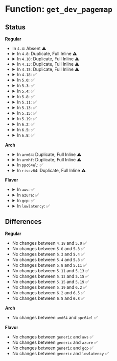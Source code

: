 # Function: <code>get_dev_pagemap</code>

## Status
<b>Regular</b>
<ul>
<li>
In <code>4.4</code>: Absent ⚠️
</li>
<li>
<details>
<summary>In <code>4.8</code>: Duplicate, Full Inline ⚠️</summary>

**Collision:** Static Duplication

**Inline:** Full

**Transformation:** False

**Instances:**

```
In arch/x86/mm/gup.c (ffffffff810715bc)
Location: include/linux/memremap.h:84
Inline: True
Inline callers:
  - arch/x86/mm/gup.c:gup_huge_pmd
  - arch/x86/mm/gup.c:gup_pte_range
```
```
In mm/gup.c (ffffffff811d4c14)
Location: include/linux/memremap.h:84
Inline: True
Inline callers:
  - mm/gup.c:follow_page_pte
```
```
In mm/huge_memory.c (ffffffff8121498b)
Location: include/linux/memremap.h:84
Inline: True
Inline callers:
  - mm/huge_memory.c:follow_devmap_pmd
```
</details>
</li>
<li>
<details>
<summary>In <code>4.10</code>: Duplicate, Full Inline ⚠️</summary>

**Collision:** Static Duplication

**Inline:** Full

**Transformation:** False

**Instances:**

```
In arch/x86/mm/gup.c (ffffffff81075129)
Location: include/linux/memremap.h:84
Inline: True
Inline callers:
  - arch/x86/mm/gup.c:gup_huge_pmd
  - arch/x86/mm/gup.c:gup_pte_range
```
```
In mm/gup.c (ffffffff811e4c44)
Location: include/linux/memremap.h:84
Inline: True
Inline callers:
  - mm/gup.c:follow_page_pte
```
```
In mm/huge_memory.c (ffffffff81226f1a)
Location: include/linux/memremap.h:84
Inline: True
Inline callers:
  - mm/huge_memory.c:follow_devmap_pmd
```
</details>
</li>
<li>
<details>
<summary>In <code>4.13</code>: Duplicate, Full Inline ⚠️</summary>

**Collision:** Static Duplication

**Inline:** Full

**Transformation:** False

**Instances:**

```
In mm/gup.c (ffffffff811f0c9d)
Location: include/linux/memremap.h:84
Inline: True
Inline callers:
  - mm/gup.c:__get_user_pages_fast
  - mm/gup.c:__gup_device_huge
  - mm/gup.c:follow_page_pte
```
```
In mm/huge_memory.c (ffffffff81233289)
Location: include/linux/memremap.h:84
Inline: True
Inline callers:
  - mm/huge_memory.c:follow_devmap_pud
  - mm/huge_memory.c:follow_devmap_pmd
```
</details>
</li>
<li>
<details>
<summary>In <code>4.15</code>: Duplicate, Full Inline ⚠️</summary>

**Collision:** Static Duplication

**Inline:** Full

**Transformation:** False

**Instances:**

```
In mm/gup.c (ffffffff812057f2)
Location: include/linux/memremap.h:184
Inline: True
Inline callers:
  - mm/gup.c:gup_pgd_range
  - mm/gup.c:__gup_device_huge
  - mm/gup.c:follow_page_pte
```
```
In mm/huge_memory.c (ffffffff81250bc5)
Location: include/linux/memremap.h:184
Inline: True
Inline callers:
  - mm/huge_memory.c:follow_devmap_pud
  - mm/huge_memory.c:follow_devmap_pmd
```
</details>
</li>
<li>
<details>
<summary>In <code>4.18</code>: ✅</summary>

```c
struct dev_pagemap *get_dev_pagemap(long unsigned int pfn, struct dev_pagemap *pgmap);
```

**Collision:** Unique Global

**Inline:** No

**Transformation:** False

**Instances:**

```
In kernel/memremap.c (ffffffff811e9650)
Location: kernel/memremap.c:297
Inline: False
Direct callers:
  - kernel/memremap.c:devm_memremap_pages
  - kernel/memremap.c:devm_memremap_pages
  - mm/gup.c:gup_pgd_range
  - mm/gup.c:__gup_device_huge
  - mm/gup.c:follow_page_pte
  - mm/huge_memory.c:follow_devmap_pud
  - mm/huge_memory.c:follow_devmap_pmd
```
**Symbols:**

```
ffffffff811e9650-ffffffff811e9722: get_dev_pagemap (STB_GLOBAL)
```
</details>
</li>
<li>
<details>
<summary>In <code>5.0</code>: ✅</summary>

```c
struct dev_pagemap *get_dev_pagemap(long unsigned int pfn, struct dev_pagemap *pgmap);
```

**Collision:** Unique Global

**Inline:** No

**Transformation:** False

**Instances:**

```
In kernel/memremap.c (ffffffff811f9ff0)
Location: kernel/memremap.c:288
Inline: False
Direct callers:
  - kernel/memremap.c:devm_memremap_pages
  - kernel/memremap.c:devm_memremap_pages
  - mm/gup.c:gup_pud_range
  - mm/gup.c:__gup_device_huge
  - mm/gup.c:follow_page_pte
  - mm/huge_memory.c:follow_devmap_pud
  - mm/huge_memory.c:follow_devmap_pmd
```
**Symbols:**

```
ffffffff811f9ff0-ffffffff811fa098: get_dev_pagemap (STB_GLOBAL)
```
</details>
</li>
<li>
<details>
<summary>In <code>5.3</code>: ✅</summary>

```c
struct dev_pagemap *get_dev_pagemap(long unsigned int pfn, struct dev_pagemap *pgmap);
```

**Collision:** Unique Global

**Inline:** No

**Transformation:** False

**Instances:**

```
In mm/memremap.c (ffffffff812c2460)
Location: mm/memremap.c:365
Inline: False
Direct callers:
  - mm/gup.c:gup_pud_range
  - mm/gup.c:__gup_device_huge
  - mm/gup.c:follow_page_pte
  - mm/huge_memory.c:follow_devmap_pud
  - mm/huge_memory.c:follow_devmap_pmd
  - mm/memremap.c:devm_memremap_pages
  - mm/memremap.c:devm_memremap_pages
  - mm/hmm.c:hmm_vma_walk_pud
  - mm/hmm.c:hmm_vma_walk_pmd
```
**Symbols:**

```
ffffffff812c2460-ffffffff812c2511: get_dev_pagemap (STB_GLOBAL)
```
</details>
</li>
<li>
<details>
<summary>In <code>5.4</code>: ✅</summary>

```c
struct dev_pagemap *get_dev_pagemap(long unsigned int pfn, struct dev_pagemap *pgmap);
```

**Collision:** Unique Global

**Inline:** No

**Transformation:** False

**Instances:**

```
In mm/memremap.c (ffffffff812d4390)
Location: mm/memremap.c:387
Inline: False
Direct callers:
  - mm/gup.c:gup_pud_range
  - mm/gup.c:__gup_device_huge
  - mm/gup.c:follow_page_pte
  - mm/huge_memory.c:follow_devmap_pud
  - mm/huge_memory.c:follow_devmap_pmd
  - mm/memory-failure.c:memory_failure
  - mm/memremap.c:memremap_pages
  - mm/memremap.c:memremap_pages
  - mm/hmm.c:hmm_vma_walk_pud
  - mm/hmm.c:hmm_vma_walk_pmd
```
**Symbols:**

```
ffffffff812d4390-ffffffff812d4441: get_dev_pagemap (STB_GLOBAL)
```
</details>
</li>
<li>
<details>
<summary>In <code>5.8</code>: ✅</summary>

```c
struct dev_pagemap *get_dev_pagemap(long unsigned int pfn, struct dev_pagemap *pgmap);
```

**Collision:** Unique Global

**Inline:** No

**Transformation:** False

**Instances:**

```
In mm/memremap.c (ffffffff8130a040)
Location: mm/memremap.c:420
Inline: False
Direct callers:
  - mm/gup.c:__gup_device_huge
  - mm/gup.c:gup_pte_range
  - mm/gup.c:follow_page_pte
  - mm/huge_memory.c:follow_devmap_pud
  - mm/huge_memory.c:follow_devmap_pmd
  - mm/memory-failure.c:memory_failure
  - mm/memremap.c:memremap_pages
  - mm/memremap.c:memremap_pages
  - drivers/dax/super.c:__generic_fsdax_supported
  - drivers/dax/super.c:__generic_fsdax_supported
```
**Symbols:**

```
ffffffff8130a040-ffffffff8130a0f4: get_dev_pagemap (STB_GLOBAL)
```
</details>
</li>
<li>
<details>
<summary>In <code>5.11</code>: ✅</summary>

```c
struct dev_pagemap *get_dev_pagemap(long unsigned int pfn, struct dev_pagemap *pgmap);
```

**Collision:** Unique Global

**Inline:** No

**Transformation:** False

**Instances:**

```
In mm/memremap.c (ffffffff81315cf0)
Location: mm/memremap.c:469
Inline: False
Direct callers:
  - mm/gup.c:__gup_device_huge
  - mm/gup.c:gup_pte_range
  - mm/gup.c:follow_page_pte
  - mm/huge_memory.c:follow_devmap_pud
  - mm/huge_memory.c:follow_devmap_pmd
  - mm/memory-failure.c:memory_failure
  - mm/memremap.c:pagemap_range
  - mm/memremap.c:pagemap_range
  - drivers/dax/super.c:__generic_fsdax_supported
  - drivers/dax/super.c:__generic_fsdax_supported
```
**Symbols:**

```
ffffffff81315cf0-ffffffff81315dd0: get_dev_pagemap (STB_GLOBAL)
```
</details>
</li>
<li>
<details>
<summary>In <code>5.13</code>: ✅</summary>

```c
struct dev_pagemap *get_dev_pagemap(long unsigned int pfn, struct dev_pagemap *pgmap);
```

**Collision:** Unique Global

**Inline:** No

**Transformation:** False

**Instances:**

```
In mm/memremap.c (ffffffff8131bee0)
Location: mm/memremap.c:475
Inline: False
Direct callers:
  - mm/gup.c:__gup_device_huge
  - mm/gup.c:gup_pte_range
  - mm/gup.c:follow_page_pte
  - mm/memory_hotplug.c:pfn_to_online_page
  - mm/huge_memory.c:follow_devmap_pud
  - mm/huge_memory.c:follow_devmap_pmd
  - mm/memory-failure.c:memory_failure
  - mm/memremap.c:pagemap_range
  - mm/memremap.c:pagemap_range
  - drivers/dax/super.c:__generic_fsdax_supported
  - drivers/dax/super.c:__generic_fsdax_supported
```
**Symbols:**

```
ffffffff8131bee0-ffffffff8131bfc3: get_dev_pagemap (STB_GLOBAL)
```
</details>
</li>
<li>
<details>
<summary>In <code>5.15</code>: ✅</summary>

```c
struct dev_pagemap *get_dev_pagemap(long unsigned int pfn, struct dev_pagemap *pgmap);
```

**Collision:** Unique Global

**Inline:** No

**Transformation:** False

**Instances:**

```
In mm/memremap.c (ffffffff813691c0)
Location: mm/memremap.c:472
Inline: False
Direct callers:
  - mm/gup.c:__gup_device_huge
  - mm/gup.c:gup_pte_range
  - mm/gup.c:follow_page_pte
  - mm/memory_hotplug.c:pfn_to_online_page
  - mm/huge_memory.c:follow_devmap_pud
  - mm/huge_memory.c:follow_devmap_pmd
  - mm/memory-failure.c:memory_failure
  - mm/memremap.c:pagemap_range
  - mm/memremap.c:pagemap_range
  - drivers/dax/super.c:generic_fsdax_supported
  - drivers/dax/super.c:generic_fsdax_supported
```
**Symbols:**

```
ffffffff813691c0-ffffffff813692a3: get_dev_pagemap (STB_GLOBAL)
```
</details>
</li>
<li>
<details>
<summary>In <code>5.19</code>: ✅</summary>

```c
struct dev_pagemap *get_dev_pagemap(long unsigned int pfn, struct dev_pagemap *pgmap);
```

**Collision:** Unique Global

**Inline:** No

**Transformation:** False

**Instances:**

```
In mm/memremap.c (ffffffff813e6fd0)
Location: mm/memremap.c:430
Inline: False
Direct callers:
  - mm/gup.c:__gup_device_huge
  - mm/gup.c:gup_pte_range
  - mm/gup.c:follow_page_pte
  - mm/memory_hotplug.c:pfn_to_online_page
  - mm/huge_memory.c:follow_devmap_pud
  - mm/huge_memory.c:follow_devmap_pmd
  - mm/memory-failure.c:memory_failure
  - mm/memremap.c:pagemap_range
  - mm/memremap.c:pagemap_range
```
**Symbols:**

```
ffffffff813e6fd0-ffffffff813e70c2: get_dev_pagemap (STB_GLOBAL)
```
</details>
</li>
<li>
<details>
<summary>In <code>6.2</code>: ✅</summary>

```c
struct dev_pagemap *get_dev_pagemap(long unsigned int pfn, struct dev_pagemap *pgmap);
```

**Collision:** Unique Global

**Inline:** No

**Transformation:** False

**Instances:**

```
In mm/memremap.c (ffffffff8146ec30)
Location: mm/memremap.c:446
Inline: False
Direct callers:
  - mm/gup.c:__gup_device_huge
  - mm/gup.c:gup_pte_range
  - mm/gup.c:follow_page_pte
  - mm/memory_hotplug.c:pfn_to_online_page
  - mm/huge_memory.c:follow_devmap_pud
  - mm/huge_memory.c:follow_devmap_pmd
  - mm/memory-failure.c:memory_failure
  - mm/memremap.c:pagemap_range
  - mm/memremap.c:pagemap_range
```
**Symbols:**

```
ffffffff8146ec30-ffffffff8146ed0e: get_dev_pagemap (STB_GLOBAL)
```
</details>
</li>
<li>
<details>
<summary>In <code>6.5</code>: ✅</summary>

```c
struct dev_pagemap *get_dev_pagemap(long unsigned int pfn, struct dev_pagemap *pgmap);
```

**Collision:** Unique Global

**Inline:** No

**Transformation:** False

**Instances:**

```
In mm/memremap.c (ffffffff814a33f0)
Location: mm/memremap.c:446
Inline: False
Direct callers:
  - mm/gup.c:__gup_device_huge
  - mm/gup.c:gup_pte_range
  - mm/gup.c:follow_page_pte
  - mm/memory_hotplug.c:pfn_to_online_page
  - mm/huge_memory.c:follow_devmap_pud
  - mm/huge_memory.c:follow_devmap_pmd
  - mm/memory-failure.c:memory_failure
  - mm/memremap.c:pagemap_range
  - mm/memremap.c:pagemap_range
```
**Symbols:**

```
ffffffff814a33f0-ffffffff814a34ce: get_dev_pagemap (STB_GLOBAL)
```
</details>
</li>
<li>
<details>
<summary>In <code>6.8</code>: ✅</summary>

```c
struct dev_pagemap *get_dev_pagemap(long unsigned int pfn, struct dev_pagemap *pgmap);
```

**Collision:** Unique Global

**Inline:** No

**Transformation:** False

**Instances:**

```
In mm/memremap.c (ffffffff814d4290)
Location: mm/memremap.c:434
Inline: False
Direct callers:
  - mm/gup.c:__gup_device_huge
  - mm/gup.c:gup_pte_range
  - mm/gup.c:follow_page_pte
  - mm/memory_hotplug.c:pfn_to_online_page
  - mm/huge_memory.c:follow_devmap_pud
  - mm/huge_memory.c:follow_devmap_pmd
  - mm/memory-failure.c:memory_failure
  - mm/memremap.c:pagemap_range
  - mm/memremap.c:pagemap_range
```
**Symbols:**

```
ffffffff814d4290-ffffffff814d436e: get_dev_pagemap (STB_GLOBAL)
```
</details>
</li>
</ul>
<b>Arch</b>
<ul>
<li>
<details>
<summary>In <code>arm64</code>: Duplicate, Full Inline ⚠️</summary>

**Collision:** Static Duplication

**Inline:** Full

**Transformation:** False

**Instances:**

```
In mm/gup.c (0)
Location: include/linux/memremap.h:153
Inline: True
```
```
In mm/huge_memory.c (0)
Location: include/linux/memremap.h:153
Inline: True
```
```
In mm/memory-failure.c (0)
Location: include/linux/memremap.h:153
Inline: True
```
```
In mm/hmm.c (0)
Location: include/linux/memremap.h:153
Inline: True
```
```
In drivers/dax/super.c (0)
Location: include/linux/memremap.h:153
Inline: True
```
</details>
</li>
<li>
<details>
<summary>In <code>armhf</code>: Duplicate, Full Inline ⚠️</summary>

**Collision:** Static Duplication

**Inline:** Full

**Transformation:** False

**Instances:**

```
In mm/gup.c (0)
Location: include/linux/memremap.h:153
Inline: True
```
```
In mm/hmm.c (0)
Location: include/linux/memremap.h:153
Inline: True
```
```
In drivers/dax/super.c (0)
Location: include/linux/memremap.h:153
Inline: True
```
</details>
</li>
<li>
<details>
<summary>In <code>ppc64el</code>: ✅</summary>

```c
struct dev_pagemap *get_dev_pagemap(long unsigned int pfn, struct dev_pagemap *pgmap);
```

**Collision:** Unique Global

**Inline:** No

**Transformation:** False

**Instances:**

```
In mm/memremap.c (c00000000046da10)
Location: mm/memremap.c:387
Inline: False
Direct callers:
  - mm/gup.c:gup_pud_range
  - mm/gup.c:gup_pud_range
  - mm/gup.c:follow_page_pte
  - mm/huge_memory.c:follow_devmap_pmd
  - mm/memory-failure.c:memory_failure
  - mm/memremap.c:memremap_pages
  - mm/memremap.c:memremap_pages
  - mm/hmm.c:hmm_vma_walk_pmd
```
**Symbols:**

```
c00000000046da10-c00000000046dba4: get_dev_pagemap (STB_GLOBAL)
```
</details>
</li>
<li>
<details>
<summary>In <code>riscv64</code>: Duplicate, Full Inline ⚠️</summary>

**Collision:** Static Duplication

**Inline:** Full

**Transformation:** False

**Instances:**

```
In mm/gup.c (0)
Location: include/linux/memremap.h:153
Inline: True
```
```
In mm/hmm.c (0)
Location: include/linux/memremap.h:153
Inline: True
```
```
In drivers/dax/super.c (0)
Location: include/linux/memremap.h:153
Inline: True
```
</details>
</li>
</ul>
<b>Flavor</b>
<ul>
<li>
<details>
<summary>In <code>aws</code>: ✅</summary>

```c
struct dev_pagemap *get_dev_pagemap(long unsigned int pfn, struct dev_pagemap *pgmap);
```

**Collision:** Unique Global

**Inline:** No

**Transformation:** False

**Instances:**

```
In mm/memremap.c (ffffffff812cc970)
Location: mm/memremap.c:387
Inline: False
Direct callers:
  - mm/gup.c:gup_pud_range
  - mm/gup.c:__gup_device_huge
  - mm/gup.c:follow_page_pte
  - mm/huge_memory.c:follow_devmap_pud
  - mm/huge_memory.c:follow_devmap_pmd
  - mm/memory-failure.c:memory_failure
  - mm/memremap.c:memremap_pages
  - mm/memremap.c:memremap_pages
  - mm/hmm.c:hmm_vma_walk_pud
  - mm/hmm.c:hmm_vma_walk_pmd
```
**Symbols:**

```
ffffffff812cc970-ffffffff812cca21: get_dev_pagemap (STB_GLOBAL)
```
</details>
</li>
<li>
<details>
<summary>In <code>azure</code>: ✅</summary>

```c
struct dev_pagemap *get_dev_pagemap(long unsigned int pfn, struct dev_pagemap *pgmap);
```

**Collision:** Unique Global

**Inline:** No

**Transformation:** False

**Instances:**

```
In mm/memremap.c (ffffffff812bd7e0)
Location: mm/memremap.c:387
Inline: False
Direct callers:
  - mm/gup.c:gup_pud_range
  - mm/gup.c:gup_pud_range
  - mm/gup.c:__gup_device_huge
  - mm/gup.c:follow_page_pte
  - mm/gup.c:follow_page_pte
  - mm/huge_memory.c:follow_devmap_pud
  - mm/huge_memory.c:follow_devmap_pmd
  - mm/memory-failure.c:memory_failure
  - mm/memremap.c:memremap_pages
  - mm/memremap.c:memremap_pages
  - mm/hmm.c:hmm_vma_walk_pud
  - mm/hmm.c:hmm_vma_walk_pmd
```
**Symbols:**

```
ffffffff812bd7e0-ffffffff812bd891: get_dev_pagemap (STB_GLOBAL)
```
</details>
</li>
<li>
<details>
<summary>In <code>gcp</code>: ✅</summary>

```c
struct dev_pagemap *get_dev_pagemap(long unsigned int pfn, struct dev_pagemap *pgmap);
```

**Collision:** Unique Global

**Inline:** No

**Transformation:** False

**Instances:**

```
In mm/memremap.c (ffffffff812ca780)
Location: mm/memremap.c:387
Inline: False
Direct callers:
  - mm/gup.c:gup_pud_range
  - mm/gup.c:__gup_device_huge
  - mm/gup.c:follow_page_pte
  - mm/huge_memory.c:follow_devmap_pud
  - mm/huge_memory.c:follow_devmap_pmd
  - mm/memory-failure.c:memory_failure
  - mm/memremap.c:memremap_pages
  - mm/memremap.c:memremap_pages
  - mm/hmm.c:hmm_vma_walk_pud
  - mm/hmm.c:hmm_vma_walk_pmd
```
**Symbols:**

```
ffffffff812ca780-ffffffff812ca831: get_dev_pagemap (STB_GLOBAL)
```
</details>
</li>
<li>
<details>
<summary>In <code>lowlatency</code>: ✅</summary>

```c
struct dev_pagemap *get_dev_pagemap(long unsigned int pfn, struct dev_pagemap *pgmap);
```

**Collision:** Unique Global

**Inline:** No

**Transformation:** False

**Instances:**

```
In mm/memremap.c (ffffffff812db480)
Location: mm/memremap.c:387
Inline: False
Direct callers:
  - mm/gup.c:gup_pud_range
  - mm/gup.c:__gup_device_huge
  - mm/gup.c:follow_page_pte
  - mm/huge_memory.c:follow_devmap_pud
  - mm/huge_memory.c:follow_devmap_pmd
  - mm/memory-failure.c:memory_failure
  - mm/memremap.c:memremap_pages
  - mm/memremap.c:memremap_pages
  - mm/hmm.c:hmm_vma_walk_pud
  - mm/hmm.c:hmm_vma_walk_pmd
```
**Symbols:**

```
ffffffff812db480-ffffffff812db570: get_dev_pagemap (STB_GLOBAL)
```
</details>
</li>
</ul>

## Differences
<b>Regular</b>
<ul>
<li>
No changes between <code>4.18</code> and <code>5.0</code> ✅
</li>
<li>
No changes between <code>5.0</code> and <code>5.3</code> ✅
</li>
<li>
No changes between <code>5.3</code> and <code>5.4</code> ✅
</li>
<li>
No changes between <code>5.4</code> and <code>5.8</code> ✅
</li>
<li>
No changes between <code>5.8</code> and <code>5.11</code> ✅
</li>
<li>
No changes between <code>5.11</code> and <code>5.13</code> ✅
</li>
<li>
No changes between <code>5.13</code> and <code>5.15</code> ✅
</li>
<li>
No changes between <code>5.15</code> and <code>5.19</code> ✅
</li>
<li>
No changes between <code>5.19</code> and <code>6.2</code> ✅
</li>
<li>
No changes between <code>6.2</code> and <code>6.5</code> ✅
</li>
<li>
No changes between <code>6.5</code> and <code>6.8</code> ✅
</li>
</ul>
<b>Arch</b>
<ul>
<li>
No changes between <code>amd64</code> and <code>ppc64el</code> ✅
</li>
</ul>
<b>Flavor</b>
<ul>
<li>
No changes between <code>generic</code> and <code>aws</code> ✅
</li>
<li>
No changes between <code>generic</code> and <code>azure</code> ✅
</li>
<li>
No changes between <code>generic</code> and <code>gcp</code> ✅
</li>
<li>
No changes between <code>generic</code> and <code>lowlatency</code> ✅
</li>
</ul>
